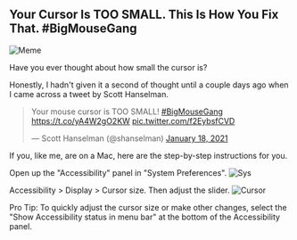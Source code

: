 ## Your Cursor Is TOO SMALL. This Is How You Fix That. #BigMouseGang

![Meme](https://i.imgur.com/V45cyJV.png)

Have you ever thought about how small the cursor is?

Honestly, I hadn't given it a second of thought until a couple days ago when I came across a tweet by Scott Hanselman. 

<blockquote class="twitter-tweet"><p lang="en" dir="ltr">Your mouse cursor is TOO SMALL! <a href="https://twitter.com/hashtag/BigMouseGang?src=hash&amp;ref_src=twsrc%5Etfw">#BigMouseGang</a> <a href="https://t.co/yA4W2gO2KW">https://t.co/yA4W2gO2KW</a> <a href="https://t.co/f2EybsfCVD">pic.twitter.com/f2EybsfCVD</a></p>&mdash; Scott Hanselman (@shanselman) <a href="https://twitter.com/shanselman/status/1351315661880872962?ref_src=twsrc%5Etfw">January 18, 2021</a></blockquote>

If you, like me, are on a Mac, here are the step-by-step instructions for you. 

Open up the "Accessibility" panel in "System Preferences".
![Sys](https://imgur.com/5dZEbAk.png)

Accessibility > Display > Cursor size. Then adjust the slider.
![Cursor](https://imgur.com/0NyA0IP.png)

Pro Tip: To quickly adjust the cursor size or make other changes, select the "Show Accessibility status in menu bar" at the bottom of the Accessibility panel.
